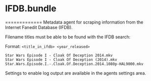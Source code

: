 # IFDB.bundle
=============
Metadata agent for scraping information from the Internet Fanedit Database (IFDB).

Filename titles must be able to be found with the IFDB search:

Format: `<title_in_ifdb> <year_released>`

```
Star Wars Episode I - Cloak Of Deception 2014.mkv
Star Wars Episode I - Cloak Of Deception (2014).mkv
Star.Wars.Episode.I.-.Cloak.Of.Deception.2014.1080p-HAL9000.mkv
```

Settings to enable log output are available in the agents settings area.
